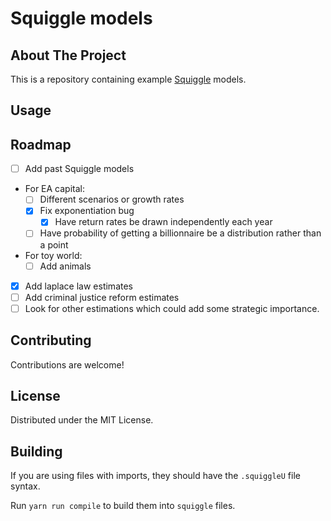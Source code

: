 # Squiggle models

## About The Project

This is a repository containing example [Squiggle](https://www.squiggle-language.com/) models.

## Usage

## Roadmap

- [ ] Add past Squiggle models
- For EA capital:
  - [ ] Different scenarios or growth rates
  - [x] Fix exponentiation bug
    - [x] Have return rates be drawn independently each year
  - [ ] Have probability of getting a billionnaire be a distribution rather than a point
- For toy world:
  - [ ] Add animals
- [x] Add laplace law estimates
- [ ] Add criminal justice reform estimates
- [ ] Look for other estimations which could add some strategic importance.

## Contributing

Contributions are welcome!

## License

Distributed under the MIT License.


## Building

If you are using files with imports, they should have the ``.squiggleU`` file syntax. 

Run ``yarn run compile`` to build them into ``squiggle`` files.